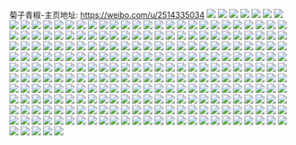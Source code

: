 菊子青椒-主页地址: https://weibo.com/u/2514335034 
![](https://wx4.sinaimg.cn/mw2000/95ddb53agy1h8vd1e7a93j235s33ie81.jpg) 
![](https://wx4.sinaimg.cn/mw2000/95ddb53agy1h8vd1ie0n8j22f435se82.jpg) 
![](https://wx4.sinaimg.cn/mw2000/95ddb53agy1h8vd1j21hxj21t01rm7i8.jpg) 
![](https://wx4.sinaimg.cn/mw2000/95ddb53agy1h8vd1asl1mj22eu35se82.jpg) 
![](https://wx4.sinaimg.cn/mw2000/95ddb53agy1h8vd1ke3z8j21t02d67wh.jpg) 
![](https://wx4.sinaimg.cn/mw2000/95ddb53agy1h8vd1mfnp7j22eo35su0x.jpg) 
![](https://wx4.sinaimg.cn/mw2000/95ddb53agy1h8vd1o7ivyj21t0286qv5.jpg) 
![](https://wx4.sinaimg.cn/mw2000/95ddb53agy1h8vd1uimmej231i31ix6q.jpg) 
![](https://wx4.sinaimg.cn/mw2000/95ddb53agy1h8vd1v3kycj21t01t0dxc.jpg) 
![](https://wx4.sinaimg.cn/mw2000/95ddb53agy1h8vd1vpn2jj21t02s8axe.jpg) 
![](https://wx4.sinaimg.cn/mw2000/95ddb53agy1h8t7uon1udj20yi0yiagp.jpg) 
![](https://wx4.sinaimg.cn/mw2000/95ddb53agy1h8t7up4qv9j218g18gqhv.jpg) 
![](https://wx4.sinaimg.cn/mw2000/95ddb53agy1h8t7uptr4vj21t02761kx.jpg) 
![](https://wx4.sinaimg.cn/mw2000/95ddb53agy1h8t7uqhvrnj21t01r6no6.jpg) 
![](https://wx4.sinaimg.cn/mw2000/95ddb53agy1h8t7ur3jruj21se24iqly.jpg) 
![](https://wx4.sinaimg.cn/mw2000/95ddb53agy1h8t7ursx8cj21t02cg4qp.jpg) 
![](https://wx4.sinaimg.cn/mw2000/95ddb53agy1h8t7uta9mwj21t01s6e2n.jpg) 
![](https://wx4.sinaimg.cn/mw2000/95ddb53agy1h8t7utygnoj21t026y7uu.jpg) 
![](https://wx4.sinaimg.cn/mw2000/95ddb53agy1h8t7uuwxi3j21t02cqb29.jpg) 
![](https://wx4.sinaimg.cn/mw2000/95ddb53agy1h8t7uvnr2qj21t02danhi.jpg) 
![](https://wx4.sinaimg.cn/mw2000/95ddb53agy1h8t7v3lhpaj22s42s47wi.jpg) 
![](https://wx4.sinaimg.cn/mw2000/95ddb53agy1h8t7unxm31j22l02l0b2a.jpg) 
![](https://wx4.sinaimg.cn/mw2000/95ddb53agy1h8qo96bfmaj21sz1sz7wh.jpg) 
![](https://wx4.sinaimg.cn/mw2000/95ddb53agy1h8qo96saibj21t027uarw.jpg) 
![](https://wx4.sinaimg.cn/mw2000/95ddb53agy1h8qo979pdyj20u00u0ae2.jpg) 
![](https://wx4.sinaimg.cn/mw2000/95ddb53agy1h8qo97oadmj20n00n0gqk.jpg) 
![](https://wx4.sinaimg.cn/mw2000/95ddb53agy1h8qo98h42tj20v90v911x.jpg) 
![](https://wx4.sinaimg.cn/mw2000/95ddb53agy1h8qo98v5a8j20n00n0tdn.jpg) 
![](https://wx4.sinaimg.cn/mw2000/95ddb53agy1h8qo957o60j20n00n0jvp.jpg) 
![](https://wx4.sinaimg.cn/mw2000/95ddb53agy1h8qo99am3ej20yi0yi45n.jpg) 
![](https://wx4.sinaimg.cn/mw2000/95ddb53agy1h8qo99s31aj20yi0yi46y.jpg) 
![](https://wx4.sinaimg.cn/mw2000/95ddb53agy1h8qo9a8lcfj20yi0yin55.jpg) 
![](https://wx4.sinaimg.cn/mw2000/95ddb53agy1h8pci1r56ij20wi0witiw.jpg) 
![](https://wx4.sinaimg.cn/mw2000/95ddb53agy1h8pci28tzlj20zk1betfy.jpg) 
![](https://wx4.sinaimg.cn/mw2000/95ddb53agy1h8pci36b7qj20u011in3l.jpg) 
![](https://wx4.sinaimg.cn/mw2000/95ddb53agy1h8pci3riyrj20u013zwqf.jpg) 
![](https://wx4.sinaimg.cn/mw2000/95ddb53agy1h8pci4r6zoj20u013zdry.jpg) 
![](https://wx4.sinaimg.cn/mw2000/95ddb53agy1h8pci0rrmij20u00u0jvy.jpg) 
![](https://wx4.sinaimg.cn/mw2000/95ddb53agy1h8pci5t3h3j20u00u0jz5.jpg) 
![](https://wx4.sinaimg.cn/mw2000/95ddb53agy1h8pci68087j2140140k0t.jpg) 
![](https://wx4.sinaimg.cn/mw2000/95ddb53agy1h8pci6m8xwj20w016maf1.jpg) 
![](https://wx4.sinaimg.cn/mw2000/95ddb53agy1h8pci6whfdj20jg0jg0ui.jpg) 
![](https://wx4.sinaimg.cn/mw2000/95ddb53agy1h8obfavkgaj20mo0mo42x.jpg) 
![](https://wx4.sinaimg.cn/mw2000/95ddb53agy1h8obfahl7jj20mp0mpwk3.jpg) 
![](https://wx4.sinaimg.cn/mw2000/95ddb53agy1h8obfbj0vcj20mf0mfwjy.jpg) 
![](https://wx4.sinaimg.cn/mw2000/95ddb53agy1h8obfbu8v3j20n00n0tcg.jpg) 
![](https://wx4.sinaimg.cn/mw2000/95ddb53agy1h8obfc5tbzj20n00n0n1i.jpg) 
![](https://wx4.sinaimg.cn/mw2000/95ddb53agy1h8obfchzicj20n00n077s.jpg) 
![](https://wx4.sinaimg.cn/mw2000/95ddb53agy1h8obfd11dcj20n00n0tdm.jpg) 
![](https://wx4.sinaimg.cn/mw2000/95ddb53agy1h8obfdc8l0j20tm0tmwiv.jpg) 
![](https://wx4.sinaimg.cn/mw2000/95ddb53agy1h8obfdwi8fj20n00n0abi.jpg) 
![](https://wx4.sinaimg.cn/mw2000/95ddb53agy1h8obfedvxcj20mc0mc78r.jpg) 
![](https://wx4.sinaimg.cn/mw2000/95ddb53agy1h8n4z9bgdnj20u014049t.jpg) 
![](https://wx4.sinaimg.cn/mw2000/95ddb53agy1h8n4z9w1jxj20u013yk3u.jpg) 
![](https://wx4.sinaimg.cn/mw2000/95ddb53agy1h8n4zbvpjfj21gk1t5hdt.jpg) 
![](https://wx4.sinaimg.cn/mw2000/95ddb53agy1h8n4zcbauwj20j60j677o.jpg) 
![](https://wx4.sinaimg.cn/mw2000/95ddb53agy1h8n4zco3gpj20u00u0djb.jpg) 
![](https://wx4.sinaimg.cn/mw2000/95ddb53agy1h8n4zd2hinj20u00u0jv5.jpg) 
![](https://wx4.sinaimg.cn/mw2000/95ddb53agy1h8n4zdnvr8j21cq2jckjl.jpg) 
![](https://wx4.sinaimg.cn/mw2000/95ddb53agy1h8n4z8rz8lj20yi0yiq9m.jpg) 
![](https://wx4.sinaimg.cn/mw2000/95ddb53agy1h8n4ze7scsj21be1bek09.jpg) 
![](https://wx4.sinaimg.cn/mw2000/95ddb53agy1h8n4zelexhj20u00u0grv.jpg) 
![](https://wx4.sinaimg.cn/mw2000/95ddb53agy1h8ma6y81tnj21sy1sykew.jpg) 
![](https://wx4.sinaimg.cn/mw2000/95ddb53agy1h8ma6vr5q1j20wi0wbn30.jpg) 
![](https://wx4.sinaimg.cn/mw2000/95ddb53agy1h8ma6yz4eej21sy1synhq.jpg) 
![](https://wx4.sinaimg.cn/mw2000/95ddb53agy1h8ma6zjc1dj20kc0kcdia.jpg) 
![](https://wx4.sinaimg.cn/mw2000/95ddb53agy1h8ma703gu9j21401407de.jpg) 
![](https://wx4.sinaimg.cn/mw2000/95ddb53agy1h8ma70n7xmj212212247l.jpg) 
![](https://wx4.sinaimg.cn/mw2000/95ddb53agy1h8ma714uqcj2171171k2o.jpg) 
![](https://wx4.sinaimg.cn/mw2000/95ddb53agy1h8ma71w01vj21be1beajt.jpg) 
![](https://wx4.sinaimg.cn/mw2000/95ddb53agy1h8ma72tbl6j21be1bedp1.jpg) 
![](https://wx4.sinaimg.cn/mw2000/95ddb53agy1h8ma73b9rxj20wi116agq.jpg) 
![](https://wx4.sinaimg.cn/mw2000/95ddb53agy1h8ks0v6h3fj20u014ttkf.jpg) 
![](https://wx4.sinaimg.cn/mw2000/95ddb53agy1h8ks0vo4ebj20u015mdn7.jpg) 
![](https://wx4.sinaimg.cn/mw2000/95ddb53agy1h8ks0usi6pj20n00n0gph.jpg) 
![](https://wx4.sinaimg.cn/mw2000/95ddb53agy1h8ks0w6vhuj21sy1syngn.jpg) 
![](https://wx4.sinaimg.cn/mw2000/95ddb53agy1h8ks0wteatj21sy1syx49.jpg) 
![](https://wx4.sinaimg.cn/mw2000/95ddb53agy1h8ks0xcywfj21sy1sy4ih.jpg) 
![](https://wx4.sinaimg.cn/mw2000/95ddb53agy1h8ks0xxqsuj21jk20nhbp.jpg) 
![](https://wx4.sinaimg.cn/mw2000/95ddb53agy1h8ks0yn7tyj21sy1sykfs.jpg) 
![](https://wx4.sinaimg.cn/mw2000/95ddb53agy1h8ks0u5iq4j20u013zk0m.jpg) 
![](https://wx4.sinaimg.cn/mw2000/95ddb53agy1h8ks0z6idyj20u013z129.jpg) 
![](https://wx4.sinaimg.cn/mw2000/95ddb53agy1h8ipuqopzpj20u00u0dkd.jpg) 
![](https://wx4.sinaimg.cn/mw2000/95ddb53agy1h8ipurmlgcj20u00u0jv6.jpg) 
![](https://wx4.sinaimg.cn/mw2000/95ddb53agy1h8ipus6q03j20u00u0q6r.jpg) 
![](https://wx4.sinaimg.cn/mw2000/95ddb53agy1h8ipurbbs3j20u00u0tbx.jpg) 
![](https://wx4.sinaimg.cn/mw2000/95ddb53agy1h8ipusiaq4j20tz0syq5i.jpg) 
![](https://wx4.sinaimg.cn/mw2000/95ddb53agy1h8ipusvbzvj20u00u0ad2.jpg) 
![](https://wx4.sinaimg.cn/mw2000/95ddb53agy1h8iput8pqtj21jk1jkaqp.jpg) 
![](https://wx4.sinaimg.cn/mw2000/95ddb53agy1h8iputlyb0j20qo0qoagf.jpg) 
![](https://wx4.sinaimg.cn/mw2000/95ddb53agy1h8ipuu098ij20rs0rr0wi.jpg) 
![](https://wx4.sinaimg.cn/mw2000/95ddb53agy1h8ipuug6w8j20wn1m1aoj.jpg) 
![](https://wx4.sinaimg.cn/mw2000/95ddb53agy1h8ihebrrucj20u00u0n06.jpg) 
![](https://wx4.sinaimg.cn/mw2000/95ddb53agy1h8ihec7cyej20u00u00ux.jpg) 
![](https://wx4.sinaimg.cn/mw2000/95ddb53agy1h8iheaunq0j20u00u0799.jpg) 
![](https://wx4.sinaimg.cn/mw2000/95ddb53agy1h8ihebfvgbj20u00u076i.jpg) 
![](https://wx4.sinaimg.cn/mw2000/95ddb53agy1h8iheclri3j20u00u0ad2.jpg) 
![](https://wx4.sinaimg.cn/mw2000/95ddb53agy1h8ihedlqk7j20rs0rsq58.jpg) 
![](https://wx4.sinaimg.cn/mw2000/95ddb53agy1h8ihee8rl1j20u00u0n2l.jpg) 
![](https://wx4.sinaimg.cn/mw2000/95ddb53agy1h8iheepyqdj20u00u0dhx.jpg) 
![](https://wx4.sinaimg.cn/mw2000/95ddb53agy1h8ihef4kimj20n00n0410.jpg) 
![](https://wx4.sinaimg.cn/mw2000/95ddb53agy1h8ihefl7lsj20u00u0dkp.jpg) 
![](https://wx4.sinaimg.cn/mw2000/95ddb53agy1h8hc3t3rakj20u00u0jut.jpg) 
![](https://wx4.sinaimg.cn/mw2000/95ddb53agy1h8hc3ssc50j20ku0kuq58.jpg) 
![](https://wx4.sinaimg.cn/mw2000/95ddb53agy1h8hc3tjk17j20qo0qoacs.jpg) 
![](https://wx4.sinaimg.cn/mw2000/95ddb53agy1h8hc3tsuwnj20u00u0go3.jpg) 
![](https://wx4.sinaimg.cn/mw2000/95ddb53agy1h8hc3u3ei3j20tu0trwgc.jpg) 
![](https://wx4.sinaimg.cn/mw2000/95ddb53agy1h8hc3uiet0j20u00u0tbo.jpg) 
![](https://wx4.sinaimg.cn/mw2000/95ddb53agy1h8hc3utd5yj20u00tftbb.jpg) 
![](https://wx4.sinaimg.cn/mw2000/95ddb53agy1h8hc3v8lurj20u00tzdmg.jpg) 
![](https://wx4.sinaimg.cn/mw2000/95ddb53agy1h8hc3s7rvpj20ku0ku404.jpg) 
![](https://wx4.sinaimg.cn/mw2000/95ddb53agy1h8hc3vj6ksj20u00u0455.jpg) 
![](https://wx4.sinaimg.cn/mw2000/95ddb53agy1h8g3bkwuxbj20u00u0n30.jpg) 
![](https://wx4.sinaimg.cn/mw2000/95ddb53agy1h8g3blf2a0j20u014044r.jpg) 
![](https://wx4.sinaimg.cn/mw2000/95ddb53agy1h8g3blu309j20yi0y944d.jpg) 
![](https://wx4.sinaimg.cn/mw2000/95ddb53agy1h8g3bmaebfj20yi0yiwm3.jpg) 
![](https://wx4.sinaimg.cn/mw2000/95ddb53agy1h8g3bkh7hcj20jg0jgdig.jpg) 
![](https://wx4.sinaimg.cn/mw2000/95ddb53agy1h8g3bmryx6j20yi0yiwkp.jpg) 
![](https://wx4.sinaimg.cn/mw2000/95ddb53agy1h8g3bnajv4j20yi0yidmw.jpg) 
![](https://wx4.sinaimg.cn/mw2000/95ddb53agy1h8g3bnrq58j20yi0yi0x0.jpg) 
![](https://wx4.sinaimg.cn/mw2000/95ddb53agy1h8g3bo7rt4j20jz0jugmn.jpg) 
![](https://wx4.sinaimg.cn/mw2000/95ddb53agy1h8g3booc7aj20u011i78e.jpg) 
![](https://wx4.sinaimg.cn/mw2000/95ddb53agy1h8ds7gwls7j20u013z11f.jpg) 
![](https://wx4.sinaimg.cn/mw2000/95ddb53agy1h8ds7hd0ajj20n00srqb7.jpg) 
![](https://wx4.sinaimg.cn/mw2000/95ddb53agy1h8ds7hzbgdj20u00u07jn.jpg) 
![](https://wx4.sinaimg.cn/mw2000/95ddb53agy1h8ds7jmv50j20u00u0ao5.jpg) 
![](https://wx4.sinaimg.cn/mw2000/95ddb53agy1h8ds7k3iyaj20u00u07bi.jpg) 
![](https://wx4.sinaimg.cn/mw2000/95ddb53agy1h8ds7kmd5zj20u01427it.jpg) 
![](https://wx4.sinaimg.cn/mw2000/95ddb53agy1h8ds7l5fdrj20u00u0jz0.jpg) 
![](https://wx4.sinaimg.cn/mw2000/95ddb53agy1h8ds7lkr6ej20u00u0tgl.jpg) 
![](https://wx4.sinaimg.cn/mw2000/95ddb53agy1h8ds7g7k1uj20u013z497.jpg) 
![](https://wx4.sinaimg.cn/mw2000/95ddb53agy1h8ds7m0wzhj20u013z7dx.jpg) 
![](https://wx4.sinaimg.cn/mw2000/95ddb53agy1h8cs3xqj1xj20q20q2wjg.jpg) 
![](https://wx4.sinaimg.cn/mw2000/95ddb53agy1h8cs3zsq7yj20u00t8k1z.jpg) 
![](https://wx4.sinaimg.cn/mw2000/95ddb53agy1h8cs40ajwmj21be1bejyy.jpg) 
![](https://wx4.sinaimg.cn/mw2000/95ddb53agy1h8cs40p72zj21t01rwh3h.jpg) 
![](https://wx4.sinaimg.cn/mw2000/95ddb53agy1h8cs419z2jj21t01t0qma.jpg) 
![](https://wx4.sinaimg.cn/mw2000/95ddb53agy1h8cs3xe2dbj21z42d61kx.jpg) 
![](https://wx4.sinaimg.cn/mw2000/95ddb53agy1h8cs41xleqj21fe1feh7e.jpg) 
![](https://wx4.sinaimg.cn/mw2000/95ddb53agy1h8cs42dx11j20u01404c5.jpg) 
![](https://wx4.sinaimg.cn/mw2000/95ddb53agy1h8cs4328xnj20u013z1by.jpg) 
![](https://wx4.sinaimg.cn/mw2000/95ddb53agy1h8cs3zczz6j235s35skjl.jpg) 
![](https://wx4.sinaimg.cn/mw2000/95ddb53agy1h8ae9cu41rj20w90w9afd.jpg) 
![](https://wx4.sinaimg.cn/mw2000/95ddb53agy1h8ae9dq84oj20w60w6qf8.jpg) 
![](https://wx4.sinaimg.cn/mw2000/95ddb53agy1h8ae9ed7y0j21sy1sy4n0.jpg) 
![](https://wx4.sinaimg.cn/mw2000/95ddb53agy1h8ae9f0vp6j21sy1syx4d.jpg) 
![](https://wx4.sinaimg.cn/mw2000/95ddb53agy1h8ae9c6dqej21sy1sydyg.jpg) 
![](https://wx4.sinaimg.cn/mw2000/95ddb53agy1h8ae9firymj20n00n0ju9.jpg) 
![](https://wx4.sinaimg.cn/mw2000/95ddb53agy1h8ae9fyom8j20n00n0did.jpg) 
![](https://wx4.sinaimg.cn/mw2000/95ddb53agy1h8ae9gge83j20u00u046j.jpg) 
![](https://wx4.sinaimg.cn/mw2000/95ddb53agy1h8ae9gu6euj20wi0withd.jpg) 
![](https://wx4.sinaimg.cn/mw2000/95ddb53agy1h8ae9hieslj20zk0zkgv9.jpg) 
![](https://wx4.sinaimg.cn/mw2000/95ddb53agy1h89cihc6yrj21be1bek3j.jpg) 
![](https://wx4.sinaimg.cn/mw2000/95ddb53agy1h89cihudxij21sy1synhq.jpg) 
![](https://wx4.sinaimg.cn/mw2000/95ddb53agy1h89ciichd1j21sy1sy1ja.jpg) 
![](https://wx4.sinaimg.cn/mw2000/95ddb53agy1h89ciixafcj21sy1syh0e.jpg) 
![](https://wx4.sinaimg.cn/mw2000/95ddb53agy1h89cik2zb0j21sy1sy7rq.jpg) 
![](https://wx4.sinaimg.cn/mw2000/95ddb53agy1h89ciguxg6j21sy1synju.jpg) 
![](https://wx4.sinaimg.cn/mw2000/95ddb53agy1h89cikh2hxj20w60w6jxf.jpg) 
![](https://wx4.sinaimg.cn/mw2000/95ddb53agy1h89cikxedsj20u00u0ti2.jpg) 
![](https://wx4.sinaimg.cn/mw2000/95ddb53agy1h89cilabj8j20mq0mqag8.jpg) 
![](https://wx4.sinaimg.cn/mw2000/95ddb53agy1h89cilv00mj21sy1sytx1.jpg) 
![](https://wx4.sinaimg.cn/mw2000/95ddb53agy1h886q4s8pvj21e01e07oi.jpg) 
![](https://wx4.sinaimg.cn/mw2000/95ddb53agy1h886q5qjygj21jk1jk4he.jpg) 
![](https://wx4.sinaimg.cn/mw2000/95ddb53agy1h886q6aot8j20u00u0446.jpg) 
![](https://wx4.sinaimg.cn/mw2000/95ddb53agy1h886q3jwmwj20zk0zk7dg.jpg) 
![](https://wx4.sinaimg.cn/mw2000/95ddb53agy1h886q6wq8ej20tq0tkah2.jpg) 
![](https://wx4.sinaimg.cn/mw2000/95ddb53agy1h886q7n5nvj21jk1jkk3v.jpg) 
![](https://wx4.sinaimg.cn/mw2000/95ddb53agy1h886q8odbzj21jk1ji1a2.jpg) 
![](https://wx4.sinaimg.cn/mw2000/95ddb53agy1h886q9jsy4j21jk1jk7lv.jpg) 
![](https://wx4.sinaimg.cn/mw2000/95ddb53agy1h886qa6tv0j21gh1gjamx.jpg) 
![](https://wx4.sinaimg.cn/mw2000/95ddb53agy1h886qaw9n4j218k278ws7.jpg) 
![](https://wx4.sinaimg.cn/mw2000/95ddb53agy1h85rvx4zvdj21ck1opdxx.jpg) 
![](https://wx4.sinaimg.cn/mw2000/95ddb53agy1h85rvxsnnbj218q1jwtyh.jpg) 
![](https://wx4.sinaimg.cn/mw2000/95ddb53agy1h85rvyrrtoj21gk1tpx40.jpg) 
![](https://wx4.sinaimg.cn/mw2000/95ddb53agy1h85rvwpit2j21ex1rnkcz.jpg) 
![](https://wx4.sinaimg.cn/mw2000/95ddb53agy1h85rvziqjpj21gk1tpqpd.jpg) 
![](https://wx4.sinaimg.cn/mw2000/95ddb53agy1h85rw03397j21f91s2kch.jpg) 
![](https://wx4.sinaimg.cn/mw2000/95ddb53agy1h85rw0zuttj21gk1tpwye.jpg) 
![](https://wx4.sinaimg.cn/mw2000/95ddb53agy1h85rw23wx2j21jk1q1h6p.jpg) 
![](https://wx4.sinaimg.cn/mw2000/95ddb53agy1h85rvvy1avj21jk1zv7lr.jpg) 
![](https://wx4.sinaimg.cn/mw2000/95ddb53agy1h85rw3g6loj21el1r84qp.jpg) 
![](https://wx4.sinaimg.cn/mw2000/95ddb53agy1h84jxt1awzj20u011ijy0.jpg) 
![](https://wx4.sinaimg.cn/mw2000/95ddb53agy1h84jxuec2bj20yi22o457.jpg) 
![](https://wx4.sinaimg.cn/mw2000/95ddb53agy1h84jxuwlbsj20yi22on2v.jpg) 
![](https://wx4.sinaimg.cn/mw2000/95ddb53agy1h84jxvakqmj20qo0qoth8.jpg) 
![](https://wx4.sinaimg.cn/mw2000/95ddb53agy1h84jxvvej9j20jg0jgdly.jpg) 
![](https://wx4.sinaimg.cn/mw2000/95ddb53agy1h84jxwgu7zj21a02rkwz0.jpg) 
![](https://wx4.sinaimg.cn/mw2000/95ddb53agy1h84jxwxktvj20zt0ztdr5.jpg) 
![](https://wx4.sinaimg.cn/mw2000/95ddb53agy1h84jxxhhbdj218s18s4fv.jpg) 
![](https://wx4.sinaimg.cn/mw2000/95ddb53agy1h84jxy60t7j21gk1tpqt4.jpg) 
![](https://wx4.sinaimg.cn/mw2000/95ddb53agy1h84jxyom6wj218y18ywpc.jpg) 
![](https://wx4.sinaimg.cn/mw2000/95ddb53agy1h83i5ylk4qj20n00h0jtk.jpg) 
![](https://wx4.sinaimg.cn/mw2000/95ddb53agy1h83i5yxigjj20n00gvmzt.jpg) 
![](https://wx4.sinaimg.cn/mw2000/95ddb53agy1h83i5xbkl2j20n00gx0ve.jpg) 
![](https://wx4.sinaimg.cn/mw2000/95ddb53agy1h83i5zghp3j20yi0yi7fc.jpg) 
![](https://wx4.sinaimg.cn/mw2000/95ddb53agy1h83i5zv0bzj20yi0yiq8b.jpg) 
![](https://wx4.sinaimg.cn/mw2000/95ddb53agy1h83i5y3zvgj20yi0yiwoi.jpg) 
![](https://wx4.sinaimg.cn/mw2000/95ddb53agy1h83i607dkij20n00n042z.jpg) 
![](https://wx4.sinaimg.cn/mw2000/95ddb53agy1h83i60lss9j20zo0zo0zp.jpg) 
![](https://wx4.sinaimg.cn/mw2000/95ddb53agy1h83i61cu8kj20n00n0n1u.jpg) 
![](https://wx4.sinaimg.cn/mw2000/95ddb53agy1h83i61r603j20n00n0dku.jpg) 
![](https://wx4.sinaimg.cn/mw2000/95ddb53agy1h829c11je1j20wi13xjwx.jpg) 
![](https://wx4.sinaimg.cn/mw2000/95ddb53agy1h829c1gnftj21nm1nm4bz.jpg) 
![](https://wx4.sinaimg.cn/mw2000/95ddb53agy1h829c1ucarj20zk0y6wlt.jpg) 
![](https://wx4.sinaimg.cn/mw2000/95ddb53agy1h829c2kkzxj21t02cm4qp.jpg) 
![](https://wx4.sinaimg.cn/mw2000/95ddb53agy1h829c0lopwj21t02bakjl.jpg) 
![](https://wx4.sinaimg.cn/mw2000/95ddb53agy1h829c38f5gj21t02cmtzw.jpg) 
![](https://wx4.sinaimg.cn/mw2000/95ddb53agy1h829c3yrbkj21t027q1kx.jpg) 
![](https://wx4.sinaimg.cn/mw2000/95ddb53agy1h829c4lefnj219s2cyb29.jpg) 
![](https://wx4.sinaimg.cn/mw2000/95ddb53agy1h829c505lqj20n00h641i.jpg) 
![](https://wx4.sinaimg.cn/mw2000/95ddb53agy1h829c5dmsgj20ty0tydk7.jpg) 
![](https://wx4.sinaimg.cn/mw2000/95ddb53agy1h7zzsp7v8dj20u00u0tdt.jpg) 
![](https://wx4.sinaimg.cn/mw2000/95ddb53agy1h7zzspmr0tj21gk1gk4fj.jpg) 
![](https://wx4.sinaimg.cn/mw2000/95ddb53agy1h7zzsqv6j0j21gk1gkwvv.jpg) 
![](https://wx4.sinaimg.cn/mw2000/95ddb53agy1h7zzsrae5cj21du1dutnp.jpg) 
![](https://wx4.sinaimg.cn/mw2000/95ddb53agy1h7zzss5vtvj21c41c41kx.jpg) 
![](https://wx4.sinaimg.cn/mw2000/95ddb53agy1h7zzsq96mlj21jk20w7ju.jpg) 
![](https://wx4.sinaimg.cn/mw2000/95ddb53agy1h7zzsos4flj21jk20fnp3.jpg) 
![](https://wx4.sinaimg.cn/mw2000/95ddb53agy1h7zzssm9l8j20wi15owln.jpg) 
![](https://wx4.sinaimg.cn/mw2000/95ddb53agy1h7zzst1jfxj20u014011j.jpg) 
![](https://wx4.sinaimg.cn/mw2000/95ddb53agy1h7zzstikv5j218g18gn45.jpg) 
![](https://wx4.sinaimg.cn/mw2000/95ddb53agy1h7yuf4cg6xj20u011k141.jpg) 
![](https://wx4.sinaimg.cn/mw2000/95ddb53agy1h7yuf3hxqbj20yi0yiwnk.jpg) 
![](https://wx4.sinaimg.cn/mw2000/95ddb53agy1h7yuf4x7cgj20yi0y37ah.jpg) 
![](https://wx4.sinaimg.cn/mw2000/95ddb53agy1h7yuf5nt02j20yi0yi7bn.jpg) 
![](https://wx4.sinaimg.cn/mw2000/95ddb53agy1h7yuf60ro1j20mz0mzq50.jpg) 
![](https://wx4.sinaimg.cn/mw2000/95ddb53agy1h7yuf6fp2jj20n00n0acc.jpg) 
![](https://wx4.sinaimg.cn/mw2000/95ddb53agy1h7yuf82i87j21gi1gingy.jpg) 
![](https://wx4.sinaimg.cn/mw2000/95ddb53agy1h7yuf9ap4aj217v17v7m7.jpg) 
![](https://wx4.sinaimg.cn/mw2000/95ddb53agy1h7yufaf5azj21961967jd.jpg) 
![](https://wx4.sinaimg.cn/mw2000/95ddb53agy1h7yufb0dbpj21841j5duw.jpg) 
![](https://wx4.sinaimg.cn/mw2000/95ddb53agy1h7wkxgsvwlj20wi0win3p.jpg) 
![](https://wx4.sinaimg.cn/mw2000/95ddb53agy1h7wkxhra5kj21t027k4qp.jpg) 
![](https://wx4.sinaimg.cn/mw2000/95ddb53agy1h7wkxfoef3j21t01t0h47.jpg) 
![](https://wx4.sinaimg.cn/mw2000/95ddb53agy1h7wkxilnmaj21gh1gjamx.jpg) 
![](https://wx4.sinaimg.cn/mw2000/95ddb53agy1h7wkxjbtyhj21t01y6x30.jpg) 
![](https://wx4.sinaimg.cn/mw2000/95ddb53agy1h7wkxk6i6pj21t01t0e81.jpg) 
![](https://wx4.sinaimg.cn/mw2000/95ddb53agy1h7wkxkrhhzj21bl1blk63.jpg) 
![](https://wx4.sinaimg.cn/mw2000/95ddb53agy1h7wkxlg529j21t01t0nnh.jpg) 
![](https://wx4.sinaimg.cn/mw2000/95ddb53agy1h7wkxlw514j20wi0wigsc.jpg) 
![](https://wx4.sinaimg.cn/mw2000/95ddb53agy1h7wkxmbryij20md0mcgq9.jpg) 
![](https://wx4.sinaimg.cn/mw2000/95ddb53agy1h7viw2vrquj20u00u0wkx.jpg) 
![](https://wx4.sinaimg.cn/mw2000/95ddb53agy1h7viw3gwlhj20u00tawlf.jpg) 
![](https://wx4.sinaimg.cn/mw2000/95ddb53agy1h7viw3z5lwj20u00u0dok.jpg) 
![](https://wx4.sinaimg.cn/mw2000/95ddb53agy1h7viw266mmj20wd0wdq6s.jpg) 
![](https://wx4.sinaimg.cn/mw2000/95ddb53agy1h7viw4dqwwj20m80m8ada.jpg) 
![](https://wx4.sinaimg.cn/mw2000/95ddb53agy1h7viw4wcfmj20u00u0k0i.jpg) 
![](https://wx4.sinaimg.cn/mw2000/95ddb53agy1h7viw5zytoj20ty12kafq.jpg) 
![](https://wx4.sinaimg.cn/mw2000/95ddb53agy1h7viw6edmij20u00u044q.jpg) 
![](https://wx4.sinaimg.cn/mw2000/95ddb53agy1h7viw6tjfsj20tc0tcdkz.jpg) 
![](https://wx4.sinaimg.cn/mw2000/95ddb53agy1h7viw79tmlj20u00y0jya.jpg) 
![](https://wx4.sinaimg.cn/mw2000/95ddb53agy1h7u8gxl9aoj21bh1ncqdh.jpg) 
![](https://wx4.sinaimg.cn/mw2000/95ddb53agy1h7u8gx3w3cj2169169jz6.jpg) 
![](https://wx4.sinaimg.cn/mw2000/95ddb53agy1h7u8gz5bmjj21a01a0wy6.jpg) 
![](https://wx4.sinaimg.cn/mw2000/95ddb53agy1h7u8gznibqj21a01a0ale.jpg) 
![](https://wx4.sinaimg.cn/mw2000/95ddb53agy1h7u8h06cc4j21jk225neq.jpg) 
![](https://wx4.sinaimg.cn/mw2000/95ddb53agy1h7u8h0nu08j20v90niwkt.jpg) 
![](https://wx4.sinaimg.cn/mw2000/95ddb53agy1h7u8h1frd8j21jk1jktrf.jpg) 
![](https://wx4.sinaimg.cn/mw2000/95ddb53agy1h7u8h1vtd7j21jk1jkk3v.jpg) 
![](https://wx4.sinaimg.cn/mw2000/95ddb53agy1h7u8h2b10wj219318gaib.jpg) 
![](https://wx4.sinaimg.cn/mw2000/95ddb53agy1h7u8h3031zj210p10p17s.jpg) 
